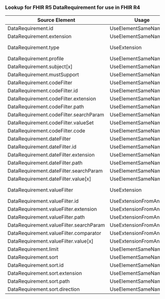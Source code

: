 ### Lookup for FHIR R5 DataRequirement for use in FHIR R4

| Source Element | Usage | Target |
| -------------- | ----- | ------ |
| DataRequirement.id | UseElementSameName | DataRequirement.id |
| DataRequirement.extension | UseElementSameName | DataRequirement.extension |
| DataRequirement.type | UseExtension | http://hl7.org/fhir/5.0/StructureDefinition/extension-DataRequirement.type |
| DataRequirement.profile | UseElementSameName | DataRequirement.profile |
| DataRequirement.subject[x] | UseElementSameName | DataRequirement.subject[x] |
| DataRequirement.mustSupport | UseElementSameName | DataRequirement.mustSupport |
| DataRequirement.codeFilter | UseElementSameName | DataRequirement.codeFilter |
| DataRequirement.codeFilter.id | UseElementSameName | DataRequirement.codeFilter.id |
| DataRequirement.codeFilter.extension | UseElementSameName | DataRequirement.codeFilter.extension |
| DataRequirement.codeFilter.path | UseElementSameName | DataRequirement.codeFilter.path |
| DataRequirement.codeFilter.searchParam | UseElementSameName | DataRequirement.codeFilter.searchParam |
| DataRequirement.codeFilter.valueSet | UseElementSameName | DataRequirement.codeFilter.valueSet |
| DataRequirement.codeFilter.code | UseElementSameName | DataRequirement.codeFilter.code |
| DataRequirement.dateFilter | UseElementSameName | DataRequirement.dateFilter |
| DataRequirement.dateFilter.id | UseElementSameName | DataRequirement.dateFilter.id |
| DataRequirement.dateFilter.extension | UseElementSameName | DataRequirement.dateFilter.extension |
| DataRequirement.dateFilter.path | UseElementSameName | DataRequirement.dateFilter.path |
| DataRequirement.dateFilter.searchParam | UseElementSameName | DataRequirement.dateFilter.searchParam |
| DataRequirement.dateFilter.value[x] | UseElementSameName | DataRequirement.dateFilter.value[x] |
| DataRequirement.valueFilter | UseExtension | http://hl7.org/fhir/5.0/StructureDefinition/extension-DataRequirement.valueFilter |
| DataRequirement.valueFilter.id | UseExtensionFromAncestor | - |
| DataRequirement.valueFilter.extension | UseExtensionFromAncestor | - |
| DataRequirement.valueFilter.path | UseExtensionFromAncestor | - |
| DataRequirement.valueFilter.searchParam | UseExtensionFromAncestor | - |
| DataRequirement.valueFilter.comparator | UseExtensionFromAncestor | - |
| DataRequirement.valueFilter.value[x] | UseExtensionFromAncestor | - |
| DataRequirement.limit | UseElementSameName | DataRequirement.limit |
| DataRequirement.sort | UseElementSameName | DataRequirement.sort |
| DataRequirement.sort.id | UseElementSameName | DataRequirement.sort.id |
| DataRequirement.sort.extension | UseElementSameName | DataRequirement.sort.extension |
| DataRequirement.sort.path | UseElementSameName | DataRequirement.sort.path |
| DataRequirement.sort.direction | UseElementSameName | DataRequirement.sort.direction |
